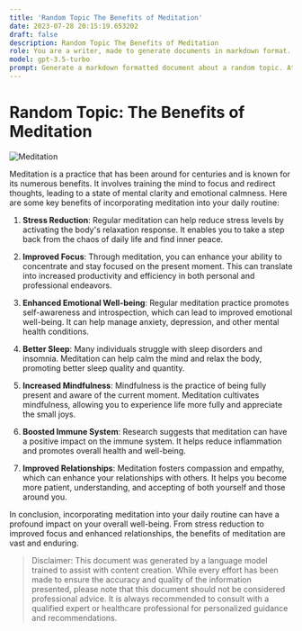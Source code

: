 ```yaml
---
title: 'Random Topic The Benefits of Meditation'
date: 2023-07-28 20:15:19.653202
draft: false
description: Random Topic The Benefits of Meditation
role: You are a writer, made to generate documents in markdown format. It is very important that all of the documents you generate are in valid markdown format.
model: gpt-3.5-turbo
prompt: Generate a markdown formatted document about a random topic. At the bottom, include a disclaimer explaining that the document was generated by you. The first line of the document should be the title. Make sure that the entire document is in proper markdown format, using a mix of various tags to make the document visually appealing.
---
```


# Random Topic: The Benefits of Meditation

![Meditation](https://images.unsplash.com/photo-1500542347216-9f06925ded6b?ixid=MnwxMjA3fDB8MHxzZWFyY2h8Mnx8bWVkaXRhdGlvbnxlbnwwfHwwfHw%3D&ixlib=rb-1.2.1&auto=format&fit=crop&w=800&q=60)

Meditation is a practice that has been around for centuries and is known for its numerous benefits. It involves training the mind to focus and redirect thoughts, leading to a state of mental clarity and emotional calmness. Here are some key benefits of incorporating meditation into your daily routine:

1. **Stress Reduction**: Regular meditation can help reduce stress levels by activating the body's relaxation response. It enables you to take a step back from the chaos of daily life and find inner peace.

2. **Improved Focus**: Through meditation, you can enhance your ability to concentrate and stay focused on the present moment. This can translate into increased productivity and efficiency in both personal and professional endeavors.

3. **Enhanced Emotional Well-being**: Regular meditation practice promotes self-awareness and introspection, which can lead to improved emotional well-being. It can help manage anxiety, depression, and other mental health conditions.

4. **Better Sleep**: Many individuals struggle with sleep disorders and insomnia. Meditation can help calm the mind and relax the body, promoting better sleep quality and quantity.

5. **Increased Mindfulness**: Mindfulness is the practice of being fully present and aware of the current moment. Meditation cultivates mindfulness, allowing you to experience life more fully and appreciate the small joys.

6. **Boosted Immune System**: Research suggests that meditation can have a positive impact on the immune system. It helps reduce inflammation and promotes overall health and well-being.

7. **Improved Relationships**: Meditation fosters compassion and empathy, which can enhance your relationships with others. It helps you become more patient, understanding, and accepting of both yourself and those around you.

In conclusion, incorporating meditation into your daily routine can have a profound impact on your overall well-being. From stress reduction to improved focus and enhanced relationships, the benefits of meditation are vast and enduring.

> Disclaimer: This document was generated by a language model trained to assist with content creation. While every effort has been made to ensure the accuracy and quality of the information presented, please note that this document should not be considered professional advice. It is always recommended to consult with a qualified expert or healthcare professional for personalized guidance and recommendations.